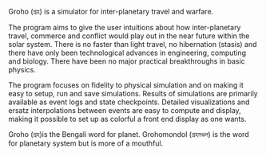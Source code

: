 Groho (গ্রহ) is a simulator for inter-planetary travel and warfare.

The program aims to give the user intuitions about how inter-planetary travel, commerce and conflict would play out in the near future within the solar system. There is no faster than light travel, no hibernation (stasis) and there have only been technological advances in engineering, computing and biology. There have been no major practical breakthroughs in basic physics.

The program focuses on fidelity to physical simulation and on making it easy to setup, run and save simulations. Results of simulations are primarily available as event logs and state checkpoints. Detailed visualizations and ersatz interpolations between events are easy to compute and display, making it possible to set up as colorful a front end display as one wants.

Groho (গ্রহ)is the Bengali word for planet. Grohomondol (গ্রহমণ্ডল) is the word for planetary system but is more of a mouthful. 
